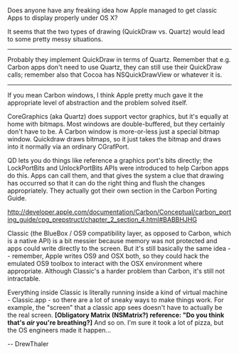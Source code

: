 Does anyone have any freaking idea how Apple managed to get classic Apps to display properly under OS X?

It seems that the two types of drawing (QuickDraw vs. Quartz) would lead to some pretty messy situations.

----

Probably they implement QuickDraw in terms of Quartz. Remember that e.g. Carbon apps don't need to use Quartz, they can still use their QuickDraw calls; remember also that Cocoa has NSQuickDrawView or whatever it is.

----

If you mean Carbon windows, I think Apple pretty much gave it the appropriate level of abstraction and the problem solved itself.

CoreGraphics (aka Quartz) does support vector graphics, but it's equally at home with bitmaps. Most windows are double-buffered, but they certainly don't have to be. A Carbon window is more-or-less just a special bitmap window. Quickdraw draws bitmaps, so it just takes the bitmap and draws into it normally via an ordinary CGrafPort.

QD lets you do things like reference a graphics port's bits directly; the LockPortBits and UnlockPortBits APIs were introduced to help Carbon apps do this. Apps can call them, and that gives the system a clue that drawing has occurred so that it can do the right thing and flush the changes appropriately. They actually got their own section in the Carbon Porting Guide. 

http://developer.apple.com/documentation/Carbon/Conceptual/carbon_porting_guide/cpg_prepstruct/chapter_2_section_4.html#BABBHJHG

Classic (the BlueBox / OS9 compatibility layer, as opposed to Carbon, which is a native API) is a bit messier because memory was not protected and apps could write directly to the screen. But it's still basically the same idea -- remember, Apple writes OS9 and OSX both, so they could hack the emulated OS9 toolbox to interact with the OSX environment where appropriate. Although Classic's a harder problem than Carbon, it's still not intractable.

Everything inside Classic is literally running inside a kind of virtual machine - Classic.app - so there are a lot of sneaky ways to make things work. For example, the "screen" that a classic app sees doesn't have to actually be the real screen. **[Obligatory Matrix (NSMatrix?) reference: "Do you think that's _air_ you're breathing?]** And so on. I'm sure it took a lot of pizza, but the OS engineers made it happen...

-- DrewThaler
